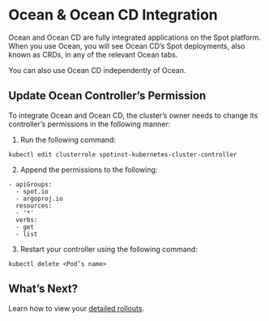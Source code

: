 # Ocean & Ocean CD Integration

Ocean and Ocean CD are fully integrated applications on the Spot platform. When you use Ocean, you will see Ocean CD’s Spot deployments, also known as CRDs, in any of the relevant Ocean tabs.

You can also use Ocean CD independently of Ocean.

## Update Ocean Controller’s Permission

To integrate Ocean and Ocean CD, the cluster’s owner needs to change its controller’s permissions in the following manner:  

1. Run the following command:

```
kubectl edit clusterrole spotinst-kubernetes-cluster-controller
```

2.  Append the permissions to the following:

```
- apiGroups:
  - spot.io
  - argoproj.io
  resources:
  - '*'
  verbs:
  - get
  - list
```

3. Restart your controller using the following command:  

```
kubectl delete <Pod’s name>	 
```

## What’s Next?

Learn how to view your [detailed rollouts](ocean-cd/tutorials/view-rollouts/detailed-rollout).  
